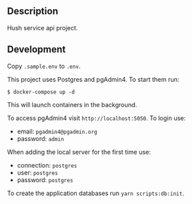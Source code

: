 ## Description

Hush service api project.

## Development

Copy `.sample.env` to `.env`.

This project uses Postgres and pgAdmin4. To start them run:

```
$ docker-compose up -d
```

This will launch containers in the background.

To access pgAdmin4 visit `http://localhost:5050`. To login use:

- email: `pgadmin4@pgadmin.org`
- password: `admin`

When adding the local server for the first time use:

- connection: `postgres`
- user: `postgres`
- password: `postgres`

To create the application databases run `yarn scripts:db:init`.
